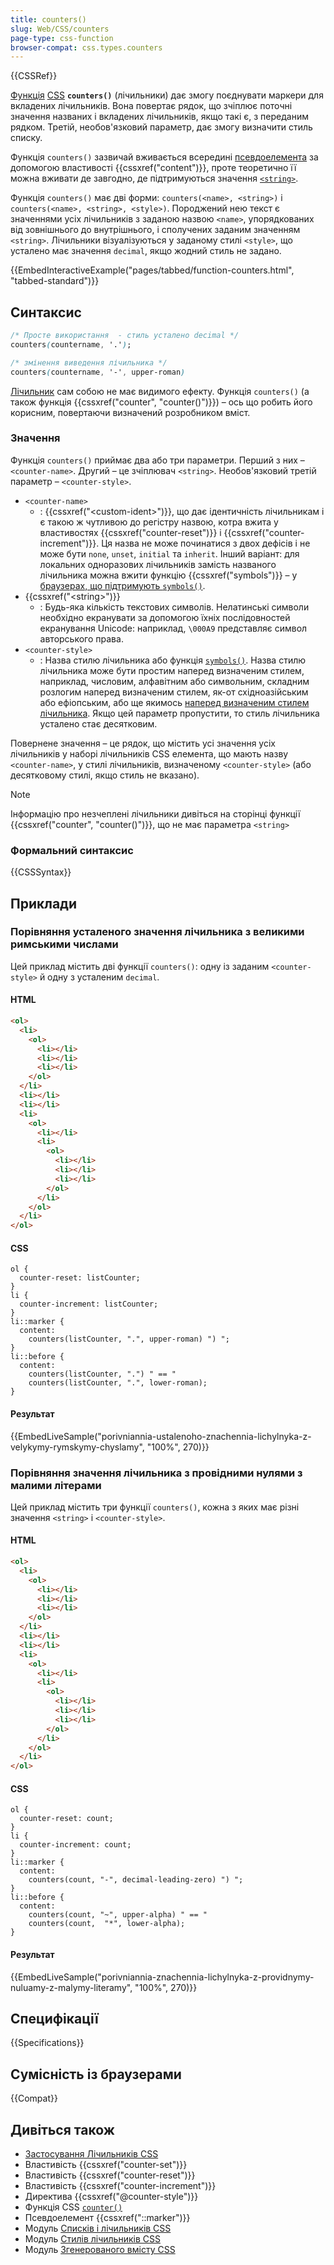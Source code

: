 ```yaml
---
title: counters()
slug: Web/CSS/counters
page-type: css-function
browser-compat: css.types.counters
---
```


{{CSSRef}}

[Функція](/uk/docs/Web/CSS/CSS_Functions) [CSS](/uk/docs/Web/CSS) **`counters()`** (лічильники) дає змогу поєднувати маркери для вкладених лічильників. Вона повертає рядок, що зчіплює поточні значення названих і вкладених лічильників, якщо такі є, з переданим рядком. Третій, необов'язковий параметр, дає змогу визначити стиль списку.

Функція `counters()` зазвичай вживається всередині [псевдоелемента](/uk/docs/Web/CSS/Pseudo-elements) за допомогою властивості {{cssxref("content")}}, проте теоретично її можна вживати де завгодно, де підтримуються значення [`<string>`](/uk/docs/Web/CSS/string).

Функція `counters()` має дві форми: `counters(<name>, <string>)` і `counters(<name>, <string>, <style>)`. Породжений нею текст є значеннями усіх лічильників з заданою назвою `<name>`, упорядкованих від зовнішнього до внутрішнього, і сполучених заданим значенням `<string>`. Лічильники візуалізуються у заданому стилі `<style>`, що усталено має значення `decimal`, якщо жодний стиль не задано.

{{EmbedInteractiveExample("pages/tabbed/function-counters.html", "tabbed-standard")}}

## Синтаксис

```css
/* Просте використання  - стиль усталено decimal */
counters(countername, '.');

/* змінення виведення лічильника */
counters(countername, '-', upper-roman)
```

[Лічильник](/uk/docs/Web/CSS/CSS_counter_styles/Using_CSS_counters) сам собою не має видимого ефекту. Функція `counters()` (а також функція {{cssxref("counter", "counter()")}}) – ось що робить його корисним, повертаючи визначений розробником вміст.

### Значення

Функція `counters()` приймає два або три параметри. Перший з них – `<counter-name>`. Другий – це зчіплювач `<string>`. Необов'язковий третій параметр – `<counter-style>`.

- `<counter-name>`
  - : {{cssxref("&lt;custom-ident&gt;")}}, що дає ідентичність лічильникам і є такою ж чутливою до регістру назвою, котра вжита у властивостях {{cssxref("counter-reset")}} і {{cssxref("counter-increment")}}. Ця назва не може починатися з двох дефісів і не може бути `none`, `unset`, `initial` та `inherit`. Інший варіант: для локальних одноразових лічильників замість названого лічильника можна вжити функцію {{cssxref("symbols")}} – у [браузерах, що підтримують `symbols()`](/uk/docs/Web/CSS/symbols#sumisnist-iz-brauzeramy).
- {{cssxref("&lt;string&gt;")}}
  - : Будь-яка кількість текстових символів. Нелатинські символи необхідно екранувати за допомогою їхніх послідовностей екранування Unicode: наприклад, `\000A9` представляє символ авторського права.
- `<counter-style>`
  - : Назва стилю лічильника або функція [`symbols()`](/uk/docs/Web/CSS/symbols). Назва стилю лічильника може бути простим наперед визначеним стилем, наприклад, числовим, алфавітним або символьним, складним розлогим наперед визначеним стилем, як-от східноазійським або ефіопським, або ще якимось [наперед визначеним стилем лічильника](/uk/docs/Web/CSS/CSS_counter_styles). Якщо цей параметр пропустити, то стиль лічильника усталено стає десятковим.

Повернене значення – це рядок, що містить усі значення усіх лічильників у наборі лічильників CSS елемента, що мають назву `<counter-name>`, у стилі лічильників, визначеному `<counter-style>` (або десятковому стилі, якщо стиль не вказано).

> [!NOTE]
> Інформацію про незчеплені лічильники дивіться на сторінці функції {{cssxref("counter", "counter()")}}, що не має параметра `<string>`

### Формальний синтаксис

{{CSSSyntax}}

## Приклади

### Порівняння усталеного значення лічильника з великими римськими числами

Цей приклад містить дві функції `counters()`: одну із заданим `<counter-style>` й одну з усталеним `decimal`.

#### HTML

```html
<ol>
  <li>
    <ol>
      <li></li>
      <li></li>
      <li></li>
    </ol>
  </li>
  <li></li>
  <li></li>
  <li>
    <ol>
      <li></li>
      <li>
        <ol>
          <li></li>
          <li></li>
          <li></li>
        </ol>
      </li>
    </ol>
  </li>
</ol>
```

#### CSS

```css-nolint
ol {
  counter-reset: listCounter;
}
li {
  counter-increment: listCounter;
}
li::marker {
  content:
    counters(listCounter, ".", upper-roman) ") ";
}
li::before {
  content:
    counters(listCounter, ".") " == "
    counters(listCounter, ".", lower-roman);
}
```

#### Результат

{{EmbedLiveSample("porivniannia-ustalenoho-znachennia-lichylnyka-z-velykymy-rymskymy-chyslamy", "100%", 270)}}

### Порівняння значення лічильника з провідними нулями з малими літерами

Цей приклад містить три функції `counters()`, кожна з яких має різні значення `<string>` і `<counter-style>`.

#### HTML

```html
<ol>
  <li>
    <ol>
      <li></li>
      <li></li>
      <li></li>
    </ol>
  </li>
  <li></li>
  <li></li>
  <li>
    <ol>
      <li></li>
      <li>
        <ol>
          <li></li>
          <li></li>
          <li></li>
        </ol>
      </li>
    </ol>
  </li>
</ol>
```

#### CSS

```css-nolint
ol {
  counter-reset: count;
}
li {
  counter-increment: count;
}
li::marker {
  content:
    counters(count, "-", decimal-leading-zero) ") ";
}
li::before {
  content:
    counters(count, "~", upper-alpha) " == "
    counters(count,  "*", lower-alpha);
}
```

#### Результат

{{EmbedLiveSample("porivniannia-znachennia-lichylnyka-z-providnymy-nuluamy-z-malymy-literamy", "100%", 270)}}

## Специфікації

{{Specifications}}

## Сумісність із браузерами

{{Compat}}

## Дивіться також

- [Застосування Лічильників CSS](/uk/docs/Web/CSS/CSS_counter_styles/Using_CSS_counters)
- Властивість {{cssxref("counter-set")}}
- Властивість {{cssxref("counter-reset")}}
- Властивість {{cssxref("counter-increment")}}
- Директива {{cssxref("@counter-style")}}
- Функція CSS [`counter()`](/uk/docs/Web/CSS/counter)
- Псевдоелемент {{cssxref("::marker")}}
- Модуль [Списків і лічильників CSS](/uk/docs/Web/CSS/CSS_lists)
- Модуль [Стилів лічильників CSS](/uk/docs/Web/CSS/CSS_counter_styles)
- Модуль [Згенерованого вмісту CSS](/uk/docs/Web/CSS/CSS_generated_content)
